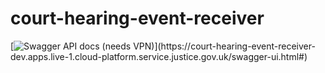 # court-hearing-event-receiver
[![Swagger API docs (needs VPN)](https://img.shields.io/badge/API_docs_(needs_VPN)-view-85EA2D.svg?logo=swagger)](https://court-hearing-event-receiver-dev.apps.live-1.cloud-platform.service.justice.gov.uk/swagger-ui.html#)
